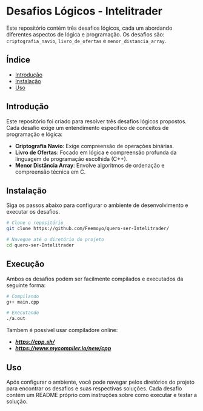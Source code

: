 # Desafios Lógicos - Intelitrader

Este repositório contém três desafios lógicos, cada um abordando diferentes aspectos de lógica e programação. Os desafios são: `criptografia_navio`, `livro_de_ofertas` e `menor_distancia_array`.

## Índice

- [Introdução](#introdução)
- [Instalação](#instalação)
- [Uso](#uso)

## Introdução

Este repositório foi criado para resolver três desafios lógicos propostos. Cada desafio exige um entendimento específico de conceitos de programação e lógica:

- **Criptografia Navio**: Exige compreensão de operações binárias.
- **Livro de Ofertas**: Focado em lógica e compreensão profunda da linguagem de programação escolhida (C++).
- **Menor Distância Array**: Envolve algoritmos de ordenação e compreensão técnica em C.

## Instalação

Siga os passos abaixo para configurar o ambiente de desenvolvimento e executar os desafios.

```bash
# Clone o repositório
git clone https://github.com/Feemoyo/quero-ser-Intelitrader/

# Navegue até o diretório do projeto
cd quero-ser-Intelitrader
```

## Execução
Ambos os desafios podem ser facilmente compilados e executados da seguinte forma:

```bash
# Compilando
g++ main.cpp

# Executando
./a.out
```
Tambem é possivel usar compiladore online:

- ***https://cpp.sh/***
- ***https://www.mycompiler.io/new/cpp***

## Uso
Após configurar o ambiente, você pode navegar pelos diretórios do projeto para encontrar os desafios e suas respectivas soluções. Cada desafio contém um README próprio com instruções sobre como executar e testar a solução.
